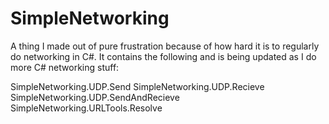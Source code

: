 # SimpleNetworking

A thing I made out of pure frustration because of how hard it is to regularly do networking in C#. It contains the following and is being updated as I do more C# networking stuff:

SimpleNetworking.UDP.Send
SimpleNetworking.UDP.Recieve
SimpleNetworking.UDP.SendAndRecieve
SimpleNetworking.URLTools.Resolve
